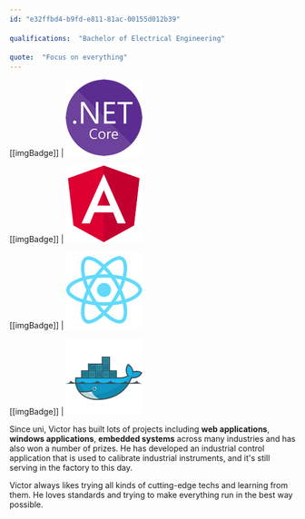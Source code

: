 ```yaml
---
id: "e32ffbd4-b9fd-e811-81ac-00155d012b39"

qualifications:  "Bachelor of Electrical Engineering"

quote:  "Focus on everything"
---
```


[[imgBadge]]
| ![dotnetcore.png](../badges/Developer-dotnet-core.png)

[[imgBadge]]
| ![angular.png](../badges/Developer-angular.png)

[[imgBadge]]
| ![react.png](../badges/Developer-react.png)

[[imgBadge]]
| ![docker.png](../badges/Developer-docker.png)

Since uni, Victor has built lots of projects including **web applications**, **windows applications**, **embedded systems** across many industries and has also won a number of prizes. He has developed an industrial control application that is used to calibrate industrial instruments, and it's still serving in the factory to this day.  

Victor always likes trying all kinds of cutting-edge techs and learning from them. He loves standards and trying to make everything run in the best way possible.  
